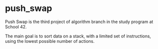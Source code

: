 # push_swap
Push Swap is the third project of algorithm branch in the study program at School 42.

The main goal is to sort data on a stack, with a limited set of instructions, using the lowest possible number of actions.
